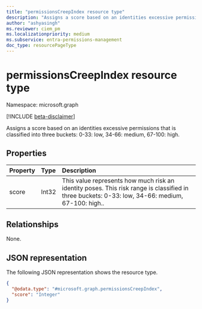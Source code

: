```yaml
---
title: "permissionsCreepIndex resource type"
description: "Assigns a score based on an identities excessive permissions that is classified into three buckets: 0-33: low, 34-66: medium, 67-100: high."
author: "ashyasingh"
ms.reviewer: ciem_pm
ms.localizationpriority: medium
ms.subservice: entra-permissions-management
doc_type: resourcePageType
---
```


# permissionsCreepIndex resource type

Namespace: microsoft.graph

[!INCLUDE [beta-disclaimer](../../includes/beta-disclaimer.md)]

Assigns a score based on an identities excessive permissions that is classified into three buckets: 0-33: low, 34-66: medium, 67-100: high.

## Properties
|Property|Type|Description|
|:---|:---|:---|
|score|Int32|This value represents how much risk an identity poses. This risk range is classified in three buckets: 0-33: low, 34-66: medium, 67-100: high..|

## Relationships
None.

## JSON representation
The following JSON representation shows the resource type.
<!-- {
  "blockType": "resource",
  "@odata.type": "microsoft.graph.permissionsCreepIndex"
}
-->
``` json
{
  "@odata.type": "#microsoft.graph.permissionsCreepIndex",
  "score": "Integer"
}
```

